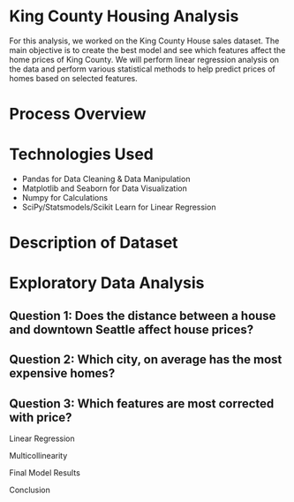 
# King County Housing Analysis

For this analysis, we worked on the King County House sales dataset. The main objective is to create the best model and see which features affect the home prices of King County. We will perform linear regression analysis on the data and perform various statistical methods to help predict prices of homes based on selected features.

# Process Overview



# Technologies Used

* Pandas for Data Cleaning & Data Manipulation
* Matplotlib and Seaborn for Data Visualization
* Numpy for Calculations
* SciPy/Statsmodels/Scikit Learn for Linear Regression

# Description of Dataset

# Exploratory Data Analysis

## Question 1: Does the distance between a house and downtown Seattle affect house prices?

## Question 2: Which city, on average has the most expensive homes?

## Question 3: Which features are most corrected with price?

Linear Regression

Multicollinearity

Final Model Results

Conclusion
